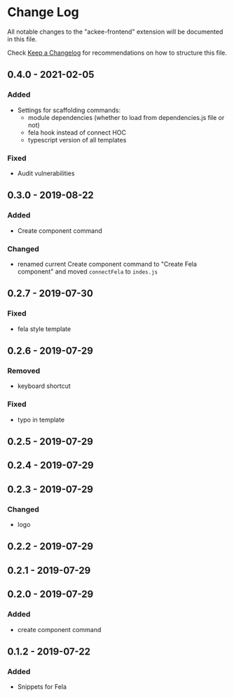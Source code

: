 # Change Log

All notable changes to the "ackee-frontend" extension will be documented in this file.

Check [Keep a Changelog](http://keepachangelog.com/) for recommendations on how to structure this file.

## 0.4.0 - 2021-02-05

### Added

- Settings for scaffolding commands:
   - module dependencies (whether to load from dependencies.js file or not)
   - fela hook instead of connect HOC
   - typescript version of all templates

### Fixed
- Audit vulnerabilities

## 0.3.0 - 2019-08-22
### Added
- Create component command

### Changed
- renamed current Create component command to "Create Fela component" and moved `connectFela` to `indes.js`

## 0.2.7 - 2019-07-30
### Fixed
- fela style template

## 0.2.6 - 2019-07-29
### Removed
- keyboard shortcut

### Fixed
- typo in template

## 0.2.5 - 2019-07-29

## 0.2.4 - 2019-07-29

## 0.2.3 - 2019-07-29
### Changed
- logo

## 0.2.2 - 2019-07-29

## 0.2.1 - 2019-07-29

## 0.2.0 - 2019-07-29
### Added
- create component command

## 0.1.2 - 2019-07-22
### Added
- Snippets for Fela
